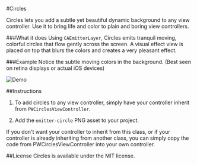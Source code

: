 #Circles

Circles lets you add a subtle yet beautiful dynamic background to any view controller. Use it to bring life and color to plain and boring view controllers.

###What it does
Using `CAEmitterLayer`, Circles emits tranquil moving, colorful circles that flow gently across the screen. A visual effect view is placed on top that blurs the colors and creates a very pleasant effect.

###Example
Notice the subtle moving colors in the background. (Best seen on retina displays or actual iOS devices)

<img src="demo.gif" alt="Demo"/>


##Instructions

1. To add circles to any view controller, simply have your controller inherit from `PWCirclesViewController`.

2. Add the `emitter-circle` PNG asset to your project.

If you don't want your controller to inherit from this class, or if your controller is already inheriting from another class, you can simply copy the code from PWCirclesViewController into your own controller.


##License
Circles is available under the MIT license.
